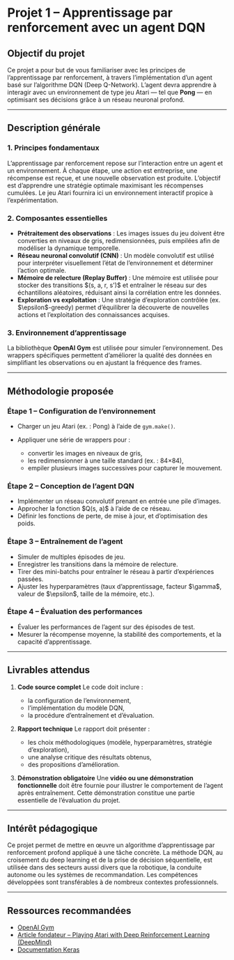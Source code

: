 # **Projet 1 – Apprentissage par renforcement avec un agent DQN**

## **Objectif du projet**

Ce projet a pour but de vous familiariser avec les principes de l’apprentissage par renforcement, à travers l’implémentation d’un agent basé sur l’algorithme DQN (Deep Q-Network). L’agent devra apprendre à interagir avec un environnement de type jeu Atari — tel que **Pong** — en optimisant ses décisions grâce à un réseau neuronal profond.

---

## **Description générale**

### 1. Principes fondamentaux

L’apprentissage par renforcement repose sur l’interaction entre un agent et un environnement. À chaque étape, une action est entreprise, une récompense est reçue, et une nouvelle observation est produite. L’objectif est d’apprendre une stratégie optimale maximisant les récompenses cumulées. Le jeu Atari fournira ici un environnement interactif propice à l’expérimentation.

### 2. Composantes essentielles

* **Prétraitement des observations** : Les images issues du jeu doivent être converties en niveaux de gris, redimensionnées, puis empilées afin de modéliser la dynamique temporelle.
* **Réseau neuronal convolutif (CNN)** : Un modèle convolutif est utilisé pour interpréter visuellement l’état de l’environnement et déterminer l’action optimale.
* **Mémoire de relecture (Replay Buffer)** : Une mémoire est utilisée pour stocker des transitions \$(s, a, r, s')\$ et entraîner le réseau sur des échantillons aléatoires, réduisant ainsi la corrélation entre les données.
* **Exploration vs exploitation** : Une stratégie d’exploration contrôlée (ex. \$\epsilon\$-greedy) permet d’équilibrer la découverte de nouvelles actions et l’exploitation des connaissances acquises.

### 3. Environnement d’apprentissage

La bibliothèque **OpenAI Gym** est utilisée pour simuler l’environnement. Des wrappers spécifiques permettent d’améliorer la qualité des données en simplifiant les observations ou en ajustant la fréquence des frames.

---

## **Méthodologie proposée**

### Étape 1 – Configuration de l’environnement

* Charger un jeu Atari (ex. : Pong) à l’aide de `gym.make()`.
* Appliquer une série de wrappers pour :

  * convertir les images en niveaux de gris,
  * les redimensionner à une taille standard (ex. : 84×84),
  * empiler plusieurs images successives pour capturer le mouvement.

### Étape 2 – Conception de l’agent DQN

* Implémenter un réseau convolutif prenant en entrée une pile d’images.
* Approcher la fonction \$Q(s, a)\$ à l’aide de ce réseau.
* Définir les fonctions de perte, de mise à jour, et d’optimisation des poids.

### Étape 3 – Entraînement de l’agent

* Simuler de multiples épisodes de jeu.
* Enregistrer les transitions dans la mémoire de relecture.
* Tirer des mini-batchs pour entraîner le réseau à partir d’expériences passées.
* Ajuster les hyperparamètres (taux d’apprentissage, facteur \$\gamma\$, valeur de \$\epsilon\$, taille de la mémoire, etc.).

### Étape 4 – Évaluation des performances

* Évaluer les performances de l’agent sur des épisodes de test.
* Mesurer la récompense moyenne, la stabilité des comportements, et la capacité d’apprentissage.

---

## **Livrables attendus**

1. **Code source complet**
   Le code doit inclure :

   * la configuration de l’environnement,
   * l’implémentation du modèle DQN,
   * la procédure d’entraînement et d’évaluation.

2. **Rapport technique**
   Le rapport doit présenter :

   * les choix méthodologiques (modèle, hyperparamètres, stratégie d’exploration),
   * une analyse critique des résultats obtenus,
   * des propositions d’amélioration.

3. **Démonstration obligatoire**
   Une **vidéo ou une démonstration fonctionnelle** doit être fournie pour illustrer le comportement de l’agent après entraînement. Cette démonstration constitue une partie essentielle de l’évaluation du projet.

---

## **Intérêt pédagogique**

Ce projet permet de mettre en œuvre un algorithme d’apprentissage par renforcement profond appliqué à une tâche concrète. La méthode DQN, au croisement du deep learning et de la prise de décision séquentielle, est utilisée dans des secteurs aussi divers que la robotique, la conduite autonome ou les systèmes de recommandation. Les compétences développées sont transférables à de nombreux contextes professionnels.

---

## **Ressources recommandées**

* [OpenAI Gym](https://www.gymlibrary.dev)
* [Article fondateur – Playing Atari with Deep Reinforcement Learning (DeepMind)](https://arxiv.org/abs/1312.5602)
* [Documentation Keras](https://keras.io)


